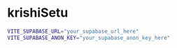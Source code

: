 # krishiSetu

```bash
VITE_SUPABASE_URL="your_supabase_url_here"
VITE_SUPABASE_ANON_KEY="your_supabase_anon_key_here"
```